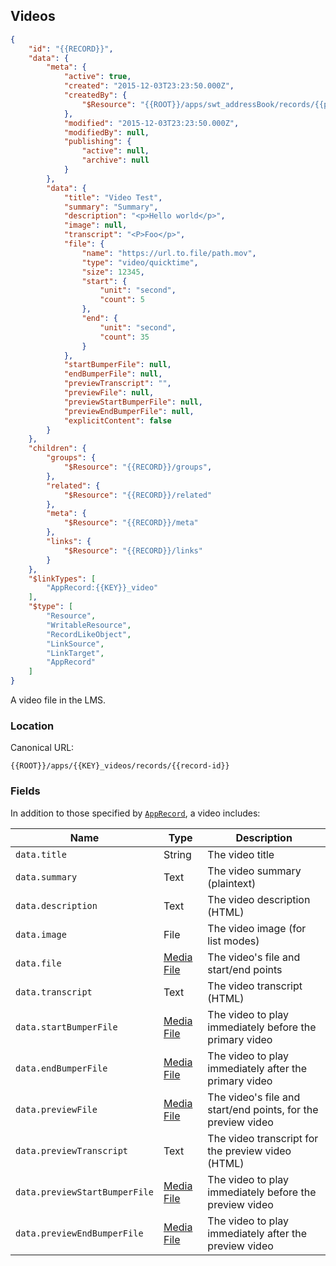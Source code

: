 ## Videos

```json
{
    "id": "{{RECORD}}",
    "data": {
        "meta": {
            "active": true,
            "created": "2015-12-03T23:23:50.000Z",
            "createdBy": {
                "$Resource": "{{ROOT}}/apps/swt_addressBook/records/{{person-id}}",
            },
            "modified": "2015-12-03T23:23:50.000Z",
            "modifiedBy": null,
            "publishing": {
                "active": null,
                "archive": null
            }
        },
        "data": {
            "title": "Video Test",
            "summary": "Summary",
            "description": "<p>Hello world</p>",
            "image": null,
            "transcript": "<P>Foo</p>",
            "file": {
                "name": "https://url.to.file/path.mov",
                "type": "video/quicktime",
                "size": 12345,
                "start": {
                    "unit": "second",
                    "count": 5
                },
                "end": {
                    "unit": "second",
                    "count": 35
                }
            },
            "startBumperFile": null,
			"endBumperFile": null,
			"previewTranscript": "",
			"previewFile": null,
			"previewStartBumperFile": null,
			"previewEndBumperFile": null,
            "explicitContent": false
        }
    },
    "children": {
        "groups": {
            "$Resource": "{{RECORD}}/groups",
        },
        "related": {
            "$Resource": "{{RECORD}}/related"
        },
        "meta": {
            "$Resource": "{{RECORD}}/meta"
        },
        "links": {
            "$Resource": "{{RECORD}}/links"
        }
    },
    "$linkTypes": [
        "AppRecord:{{KEY}}_video"
    ],
    "$type": [
        "Resource",
        "WritableResource",
        "RecordLikeObject",
        "LinkSource",
        "LinkTarget",
        "AppRecord"
    ]
}
```

A video file in the LMS.

### Location

Canonical URL:

``{{ROOT}}/apps/{{KEY}_videos/records/{{record-id}}``

### Fields

In addition to those specified by [``AppRecord``](#record-apprecord), a video includes:

Name | Type | Description
---- | ---- | -----------
``data.title`` | String | The video title
``data.summary`` | Text | The video summary (plaintext)
``data.description`` | Text | The video description (HTML)
``data.image`` | File | The video image (for list modes)
``data.file`` | [Media File](#media-file) | The video's file and start/end points
``data.transcript`` | Text | The video transcript (HTML)
``data.startBumperFile`` | [Media File](#media-file) | The video to play immediately before the primary video
``data.endBumperFile`` | [Media File](#media-file) | The video to play immediately after the primary video
``data.previewFile`` | [Media File](#media-file) | The video's file and start/end points, for the preview video
``data.previewTranscript`` | Text | The video transcript for the preview video (HTML)
``data.previewStartBumperFile`` | [Media File](#media-file) | The video to play immediately before the preview video
``data.previewEndBumperFile`` | [Media File](#media-file) | The video to play immediately after the preview video

